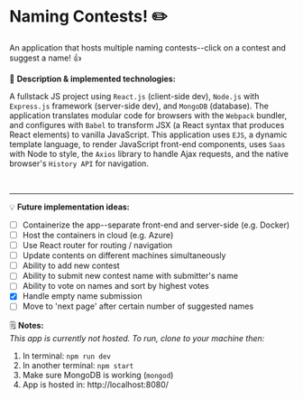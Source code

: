 # Naming Contests! :pencil2:

An application that hosts multiple naming contests--click on a contest and suggest a name! :thumbsup:

:pushpin: **Description & implemented technologies:**  

A fullstack JS project using `React.js` (client-side dev), `Node.js` with `Express.js` framework (server-side dev), and `MongoDB` (database). The application translates modular code for browsers with the `Webpack` bundler, and configures with `Babel` to transform JSX (a React syntax that produces React elements) to vanilla JavaScript. This application uses `EJS`, a dynamic template language, to render JavaScript front-end components, uses `Saas` with Node to style, the `Axios` library to handle Ajax requests, and the native browser's `History API` for navigation.

<br>

----

:bulb: **Future implementation ideas:**
- [ ] Containerize the app--separate front-end and server-side (e.g. Docker)
- [ ] Host the containers in cloud (e.g. Azure)
- [ ] Use React router for routing / navigation
- [ ] Update contents on different machines simultaneously
- [ ] Ability to add new contest
- [ ] Ability to submit new contest name with submitter's name
- [ ] Ability to vote on names and sort by highest votes
- [X] Handle empty name submission
- [ ] Move to 'next page' after certain number of suggested names

:spiral_notepad: **Notes:**  
_This app is currently not hosted. To run, clone to your machine then:_  
1. In terminal: `npm run dev`
2. In another terminal: `npm start`
3. Make sure MongoDB is working (`mongod`)
4. App is hosted in: http://localhost:8080/
